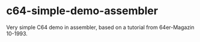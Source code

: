 # c64-simple-demo-assembler
Very simple C64 demo in assembler, based on a tutorial from 64er-Magazin 10-1993.
